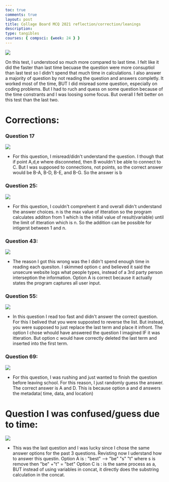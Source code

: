 ```yaml
---
toc: true
comments: true
layout: post
title: Collage Board MCQ 2021 reflection/correction/leanings
description: 
type: tangibles
courses: { compsci: {week: 24 } }
---
```

<img src="{{site.baseurl}}/images/score.png"/>


On this test, I understood so much more compared to last time. I felt like  it did the faster than last time becuase the question were more consuptiol than last test so I didn't spend that much time in calculations. I also answer a majority of question by not reading the question and answers completly. It worked most of the time, BUT I did misread some question, especially on coding problems. But I had to ruch and quess on some question because of the time constrants and I was loosing some focus. But overall I felt better on this test than the last two.
# Corrections:
### Question 17
<img src="{{site.baseurl}}/images/q17wrong.png"/>

-  For this question, I misread/didn't understand the question. I though that if point A,d,e where disconneted, then B wouldn't be able to connect to C. But I was supposed to connections, not points, so the correct answer would be B-A, B-D, B-E, and B-G. So the answer is b

### Question 25:
<img src="{{site.baseurl}}/images/q25wrong.png"/>

- For this question, I couldn't comprehent it and overall didn't understand the answer choices. n is the max value of itteration so the program calculates additon from 1 which is the initial value of result(variable) until the limit of itteration which is n. So the addition can be possible for intigerst between 1 and n.
### Question 43:
<img src="{{site.baseurl}}/images/q43wrong.png"/>

- The reason I got this wrong was the I didn't spend enough time in reading each quesiton. I skimmed option c and believed it said the unsecure website logs what people types, instead of a 3rd party person interseption the information. Option A is correct because it actually states the program captures all user input. 
### Question 55:
<img src="{{site.baseurl}}/images/q55wrong.png"/>

- In this question I read too fast and didn't answer the correct question. For this I belived that you were supposted to reverse the list. But instead, you were supposed to just replace the last term and place it infront. The option I chose whould have answered the question I imagined IF it was itteration. But option c would have correctly deleted the last term and inserted into the first term. 
### Question 69:
<img src="{{site.baseurl}}/images/q69wrong.png"/>

- For this question, I was rushing and just wanted to finish the question before leaving school. For this reason, I just randomly guess the answer. The correct answer is A and D. This is because option a and d answers the metadata( time, data, and location)
# Question I was confused/guess due to time:
<img src="{{site.baseurl}}/images/quess2.png"/>


- This was the last question and I was lucky since I chose the same answer options for the past 3 questions. Revisting now I uderstand how to answer this questin. Option A is : "best" --> "be" "s" "t" where s is remove then "be" +"t" = "bet"
Option C is : is the same process as a, BUT instead of using variables in concat, it directly does the  substring calculation in the concat.


